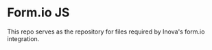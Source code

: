 # Form.io JS

This repo serves as the repository for files required by Inova's form.io integration.
